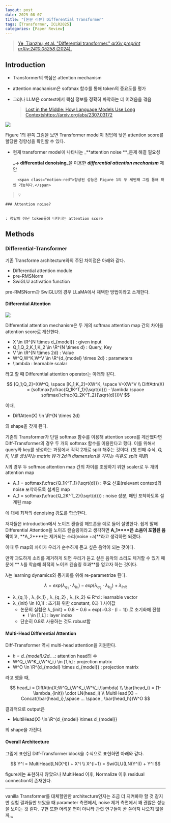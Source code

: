 ```yaml
---
layout: post
date: 2025-08-07
title: "[논문 리뷰] Differential Transformer"
tags: [Transformer, ICLR2025]
categories: [Paper Review]
---
```


> [Ye, Tianzhu, et al. "Differential transformer." ](https://arxiv.org/abs/2410.05258)[_arXiv preprint arXiv:2410.05258_](https://arxiv.org/abs/2410.05258)[ (2024).](https://arxiv.org/abs/2410.05258)



## Introduction

- Transformer의 핵심은 attention mechanism
- attention machanism은 softmax 함수를 통해 token의 중요도를 평가
- 그러나 LLM은 context에서 핵심 정보를 정확히 파악하는 데 어려움을 겪음

	> [Lost in the Middle: How Language Models Use Long Contextshttps://arxiv.org/abs/2307.03172](https://arxiv.org/abs/2307.03172)


![](https://prod-files-secure.s3.us-west-2.amazonaws.com/542b861c-36a8-4051-84e5-8804b6728dba/9083ea56-691a-4752-ae26-47f403431ac8/image.png?X-Amz-Algorithm=AWS4-HMAC-SHA256&X-Amz-Content-Sha256=UNSIGNED-PAYLOAD&X-Amz-Credential=ASIAZI2LB4664ORC5KUK%2F20251013%2Fus-west-2%2Fs3%2Faws4_request&X-Amz-Date=20251013T190050Z&X-Amz-Expires=3600&X-Amz-Security-Token=IQoJb3JpZ2luX2VjEKP%2F%2F%2F%2F%2F%2F%2F%2F%2F%2FwEaCXVzLXdlc3QtMiJHMEUCICtw4yPF0BnzN%2Bi2EXEsgC2eCAsEP7GMqmpf3gUgz60kAiEAtCG6bp1ftUCIqmapLQ0MPb0rpVU1ud0T5DNFJaovbzMq%2FwMITBAAGgw2Mzc0MjMxODM4MDUiDDIQo43bJuKTUBFNWCrcA3744cFLCKgPY7yZQbC4uTedOc6fsoxIaX8Rs5aZNI0KFKKWnHH5KG5YfK46ZrqgsMl0IUNIhOw61Wg9Oc5M5LDsRxGac3ebzeJ0mci9b2XdorvM5iBXMGodnlMgRFALC%2FRzwpzxlbScW2VckfJHpoTLMjXPpws8MZ62S1iqHgQK8iLNEHPHJVA61rQ3FTTeXmks0kNpZtH9RoDw5%2BCZMQW3Oc9Pc%2BqhnOMxIR%2F4q0wD1EVu%2BsHJFGiDvtnH7nyZk0AccnjzltVSP3ZUzhmRd7OremYCD2xOQwQ4St11YkFQ7fwZ5lOyD9U99wMsMWUbVc4M54lvCEonO9B7%2Fys1KRObLYFw6sz%2FTm2gKbrJH%2B8yMqS3ptgb%2FLnb9nCHicdnb1KHjj3g8Ug5AhtE4%2B9WeabvQVrGOjcCHUbTYNzy4GEkPJfUNvKbZJ6xmc1NH5%2Ff2CX3DFthDuvSJsilb967RuCPOJ4l8peJOP527YGrIj35LhlvJH%2BbcFB3en4CcZ6jeMLzEgisbotqj%2F3n%2FAW2pSjVg4Q5CUUfx8eLT5bgiWIC4CyHREm2nE5U8ZyeECGogwX3SbLE2QCEq%2FCKhaBud%2B6XfJGcjEgru7HjLgiu21H2Gl8TsHtzVsw8RTVLMKiRtccGOqUBKVP%2BVw%2F2GE7hX5YMGzhmz%2FrXHoWbw1%2FnwgrNL0xAJiLEQGLLq5JfVQI51kiZISOCW6Bve5uadydAxp3lIl%2F9ODNk4Y5ovVPP3xqS3uZyXyzsFg42b86mtk9UxBDRfyE1hslRvhljk2aa7eyMwap5ToEz%2F5GO6AApC%2Bfaay9MgqkCxHnbRUfHk%2FyXXNAe9qRITO7l9kOTwB2PZuU%2BDftn%2Byt5ysKm&X-Amz-Signature=688c536f105cdc77e241eb76e350adfcbf284bc79d85ed9e843864b478799bea&X-Amz-SignedHeaders=host&x-amz-checksum-mode=ENABLED&x-id=GetObject)


Figure 1의 왼쪽 그림을 보면 Transformer model이 정답에 낮은 attention score를 할당한 경향성을 확인할 수 있다.

- 현재 transformer model에 나타나는 _**attention noise **_문제 해결 필요성

	_**→ differential denoising**_을 이용한 _**differential attention mechanism**_ 제안


		<span class="notion-red">향상된 성능은 Figure 1의 두 세번째 그림 통해 확인 가능하다.</span>


> 💡 


	### Attention noise?


	: 정답이 아닌 token들에 나타나는 attention score



## Methods



### Differential-Transformer


기존 Transforme architecture와의 주된 차이점은 아래와 같다.

- Differential attention module
- pre-RMSNorm
- SwiGLU activation function

pre-RMSNorm과 SwiGLU의 경우 LLaMA에서 채택한 방법이라고 소개한다.



#### Differential Attention


![](https://prod-files-secure.s3.us-west-2.amazonaws.com/542b861c-36a8-4051-84e5-8804b6728dba/116d70b2-1963-4810-9167-f4c7d8a06e8f/image.png?X-Amz-Algorithm=AWS4-HMAC-SHA256&X-Amz-Content-Sha256=UNSIGNED-PAYLOAD&X-Amz-Credential=ASIAZI2LB4664ORC5KUK%2F20251013%2Fus-west-2%2Fs3%2Faws4_request&X-Amz-Date=20251013T190050Z&X-Amz-Expires=3600&X-Amz-Security-Token=IQoJb3JpZ2luX2VjEKP%2F%2F%2F%2F%2F%2F%2F%2F%2F%2FwEaCXVzLXdlc3QtMiJHMEUCICtw4yPF0BnzN%2Bi2EXEsgC2eCAsEP7GMqmpf3gUgz60kAiEAtCG6bp1ftUCIqmapLQ0MPb0rpVU1ud0T5DNFJaovbzMq%2FwMITBAAGgw2Mzc0MjMxODM4MDUiDDIQo43bJuKTUBFNWCrcA3744cFLCKgPY7yZQbC4uTedOc6fsoxIaX8Rs5aZNI0KFKKWnHH5KG5YfK46ZrqgsMl0IUNIhOw61Wg9Oc5M5LDsRxGac3ebzeJ0mci9b2XdorvM5iBXMGodnlMgRFALC%2FRzwpzxlbScW2VckfJHpoTLMjXPpws8MZ62S1iqHgQK8iLNEHPHJVA61rQ3FTTeXmks0kNpZtH9RoDw5%2BCZMQW3Oc9Pc%2BqhnOMxIR%2F4q0wD1EVu%2BsHJFGiDvtnH7nyZk0AccnjzltVSP3ZUzhmRd7OremYCD2xOQwQ4St11YkFQ7fwZ5lOyD9U99wMsMWUbVc4M54lvCEonO9B7%2Fys1KRObLYFw6sz%2FTm2gKbrJH%2B8yMqS3ptgb%2FLnb9nCHicdnb1KHjj3g8Ug5AhtE4%2B9WeabvQVrGOjcCHUbTYNzy4GEkPJfUNvKbZJ6xmc1NH5%2Ff2CX3DFthDuvSJsilb967RuCPOJ4l8peJOP527YGrIj35LhlvJH%2BbcFB3en4CcZ6jeMLzEgisbotqj%2F3n%2FAW2pSjVg4Q5CUUfx8eLT5bgiWIC4CyHREm2nE5U8ZyeECGogwX3SbLE2QCEq%2FCKhaBud%2B6XfJGcjEgru7HjLgiu21H2Gl8TsHtzVsw8RTVLMKiRtccGOqUBKVP%2BVw%2F2GE7hX5YMGzhmz%2FrXHoWbw1%2FnwgrNL0xAJiLEQGLLq5JfVQI51kiZISOCW6Bve5uadydAxp3lIl%2F9ODNk4Y5ovVPP3xqS3uZyXyzsFg42b86mtk9UxBDRfyE1hslRvhljk2aa7eyMwap5ToEz%2F5GO6AApC%2Bfaay9MgqkCxHnbRUfHk%2FyXXNAe9qRITO7l9kOTwB2PZuU%2BDftn%2Byt5ysKm&X-Amz-Signature=2a52191589401ed423e283e867bc4934e21f71a3fe0561349c91e32dd19a72e8&X-Amz-SignedHeaders=host&x-amz-checksum-mode=ENABLED&x-id=GetObject)


Differential attention mechanism은 두 개의 softmax attention map 간의 차이를 attention score로 계산한다.

- X \in \R^{N \times d\_{model}} : given input
- Q\_1,Q\_2,K\_1,K\_2 \in \R^{N \times d} : Query, Key
- V \in \R^{N \times 2d} : Value
- W^Q,W^K,W^V \in \R^{d\_{model} \times 2d} : parameters
- \lambda : learnable scalar

라고 할 때 Differential attention operator는 아래와 같다.


$$
[Q_1;Q_2]=XW^Q, \space [K_1;K_2]=XW^K, \space V=XW^V \\
DiffAttn(X) = (softmax(\cfrac{Q_1K^T_1}{\sqrt{d}}) - \lambda \space softmax(\cfrac{Q_2K^T_2}{\sqrt{d}}))V
$$


이때,

- DiffAtten(X) \in \R^{N \times 2d}

의 shape을 갖게 된다.


기존의 Transformer가 단일 softmax 함수를 이용해 attention score를 계산했다면 Diff-Transformer의 경우 두 개의 softmax 함수를 이용한다고 했다. 이를 위해서 query와 key를 생성하는 과정에서 각각 2개로 split 해주는 것이다. <span class="notion-red">(첫 번째 수식, </span><span class="notion-red">_Q, K, V를 생성하는 matrix W가 2d의 dismension을 가지는 이유도 split 때문_</span><span class="notion-red">)</span>


 λ의 경우 두 softmax attention map 간의 차이를 조정하기 위한 scaler로 두 개의 attention map

- A\_1 = softmax(\cfrac{Q\_1K^T\_1}{\sqrt{d}}) : 주요 신호(relevant context)와 noise 포착하도록 설계된 map
- A\_1 = softmax(\cfrac{Q\_2K^T\_2}{\sqrt{d}}) : noise 성분, 패턴 포착하도록 설계된 map 

에 대해 최적의 denoising 강도를 학습한다.


저자들은 introduction에서 노이즈 캔슬링 헤드폰을 예로 들어 설명한다. 쉽게 말해 Differential Attention을 노이즈 캔슬링이라고 생각하면 **A\_1****은 소음이 포함된 음악**이고, **A\_2****는 제거되는 소리(noise +a)**라고 생각하면 되겠다. 


이때 두 map의 차이가 우리가 순수하게 듣고 싶은 음악이 되는 것이다. 


만약 과도하게 소리를 제거하게 되면 우리가 듣고 싶은 음악의 소리도 제거할 수 있기 때문에 ** λ를 학습해 최적의 노이즈 캔슬링 효과**를 얻고자 하는 것이다.


λ는 learning dynamics와 동기화를 위해 re-parametrize 된다.


$$
\lambda = exp(\lambda_{q_1} \cdot \lambda_{k_1}) - exp(\lambda_{q_2} \cdot \lambda_{k_2}) + \lambda_{init}
$$

- λ\_{q\_1} , λ\_{k\_1} , λ\_{q\_2} , λ\_{k\_2} ∈ R^d : learnable vector
- λ\_{init} \in (0,1) : 초기화 위한 constant, 0과 1 사이값
	- 논문의 실험은 λ\_{init} = 0.8 − 0.6 × exp(−0.3 · (l − 1)) 로 초기화해 진행
		- l \in [1,L] : layer index
	- 단순히 0.8로 사용하는 것도 robust함


#### **Multi-Head Differential Attention**


Diff-Transformer 역시 multi-head attention을 지원한다.

- _h = d\_{model}/2d__ _: attention head의 수
- W^Q\_i,W^K\_i,W^V\_i,i \in [1,h] : projection matrix
- W^O \in \R^{d\_{model} \times d\_{model}} : projection matrix

라고 했을 때,


$$
head_i = DiffAttn(X;W^Q_i,W^K_i,W^V_i,\lambda) \\
\bar{head_i} = (1-\lambda_{init}) \cdot LN(head_i) \\
MultiHead(X) = Concat(\bar{head_i},\space ... \space , \bar{head_h})W^O
$$


결과적으로 output은

- MultiHead(X) \in \R^{d\_{model} \times d\_{model}}

의 shape을 가진다.



#### Overall Architecture


그림에 표현된 Diff-Transformer block을 수식으로 표현하면 아래와 같다.


$$
Y^l = MultiHead(LN(X^l)) + X^l \\
X^{l+1} = SwiGLU(LN(Y^l)) + Y^l
$$


figure에는 표현하지 않았으나 MultiHead 이후, Normalize 이후 residual connection이 존재한다.


---


vanilla Transformer를 대체할만한 architecture인지는 조금 더 지켜봐야 할 것 같지만 실험 결과들만 보았을 때 parameter 측면에서, noise 제거 측면에서 꽤 괜찮은 성능을 보이는 것 같다. 구현 또한 어려운 편이 아니라 관련 연구들이 곧 쏟아져 나오지 않을까,,,

